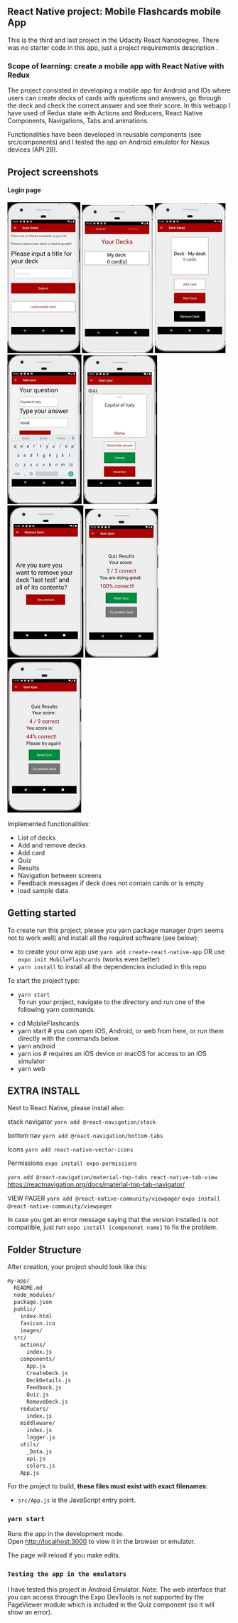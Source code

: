 

## React Native project: Mobile Flashcards mobile App
This is the third and last project in the Udacity React Nanodegree. There was no starter code in this app, just a project requirements description .

### Scope of learning: create a mobile app with React Native with Redux 
The project consisted in developing a mobile app for Android and IOs where users can create decks of cards with questions and answers, go through the deck and check the correct answer and see their score. In this webapp I have used of Redux state with Actions and Reducers, React Native Components, Navigations, Tabs and animations.

Functionalities have been developed in reusable components (see src/components) and I tested the app on Android emulator for Nexus devices (API 29).

## Project screenshots
#### Login page 
![image1](./img/home.jpg "Start screen") 
![image2](./img/createDeck.jpg "DeckList screen") 
![image3](./img/DeckDetail.jpg  "Detail screen")
![image9](./img/addQuestion.jpg  "Add Card screen")
![image4](./img/Quiz.jpg  "Quiz screen")
![image10](./img/removeDeck.jpg  "Remove Deck feedback screen")
![image5](./img/results.jpg  "Good Result screen")
![image6](./img/results2.jpg  "Results screen")

Implemented functionalities:
- List of decks
- Add and remove decks
- Add card
- Quiz
- Results
- Navigation between screens
- Feedback messages if deck does not contain cards or is empty
- load sample data

## Getting started

To create run this project, please you yarn package manager (npm seems not to work well) and install all the required software (see below):

* to create your onw app use `yarn add create-react-native-app`  OR
                         use `expo init MobileFlashcards` (works even better)
* `yarn install` to install all the dependencies included in this repo

To start the project type:
* `yarn start`  
To run your project, navigate to the directory and run one of the following yarn commands.

- cd MobileFlashcards
- yarn start # you can open iOS, Android, or web from here, or run them directly with the commands below.
- yarn android
- yarn ios # requires an iOS device or macOS for access to an iOS simulator
- yarn web


## EXTRA INSTALL
Next to React Native, please install also:

stack navigator
`yarn add @react-navigation/stack`

bottom nav
`yarn add @react-navigation/bottom-tabs`

Icons
`yarn add react-native-vector-icons`

Permissions
`expo install expo-permissions`


`yarn add @react-navigation/material-top-tabs react-native-tab-view`
https://reactnavigation.org/docs/material-top-tab-navigator/

VIEW PAGER
`yarn add @react-native-community/viewpager`
`expo install @react-native-community/viewpager`

In case you get an error message saying that the version installed is not compatible, just run 
`expo install [componenet name]`
to fix the problem.

## Folder Structure

After creation, your project should look like this:

```
my-app/
  README.md
  node_modules/
  package.json
  public/
    index.html
    favicon.ico
    images/
  src/
    actions/
      index.js
    components/
      App.js
      CreateDeck.js
      DeckDetails.js
      Feedback.js
      Quiz.js
      RemoveDeck.js
    reducers/
      index.js
    middleware/
      index.js
      logger.js
    utils/
      _Data.js
      api.js
      colors.js 
    App.js
```

For the project to build, **these files must exist with exact filenames**:

* `src/App.js` is the JavaScript entry point.


### `yarn start`

Runs the app in the development mode.<br>
Open [http://localhost:3000](http://localhost:3000) to view it in the browser or emulator.

The page will reload if you make edits.<br>

### `Testing the app in the emulators`

I have tested this project in Android Emulator.
Note:
The web interface that you can access through the Expo DevTools is not supported by the PageViewer module which is included in the Quiz component (so it will show an error).
